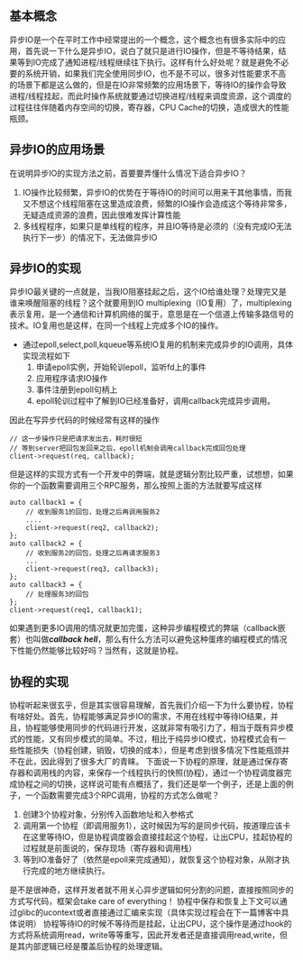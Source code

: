 ## 基本概念
异步IO是一个在平时工作中经常提出的一个概念，这个概念也有很多实际中的应用，首先说一下什么是异步IO，说白了就只是进行IO操作，但是不等待结果，结果等到IO完成了通知进程/线程继续往下执行。这样有什么好处呢？就是避免不必要的系统开销，如果我们完全使用同步IO，也不是不可以，很多对性能要求不高的场景下都是这么做的，但是在IO非常频繁的应用场景下，等待IO的操作会导致进程/线程挂起，而此时操作系统就要通过切换进程/线程来调度资源，这个调度的过程往往伴随着内存空间的切换，寄存器，CPU Cache的切换，造成很大的性能瓶颈。

## 异步IO的应用场景
在说明异步IO的实现方法之前，首要要弄懂什么情况下适合异步IO？
1. IO操作比较频繁，异步IO的优势在于等待IO的时间可以用来干其他事情，而我又不想这个线程阻塞在这里造成浪费，频繁的IO操作会造成这个等待非常多，无疑造成资源的浪费，因此很难发挥计算性能
2. 多线程程序，如果只是单线程的程序，并且IO等待是必须的（没有完成IO无法执行下一步）的情况下，无法做异步IO

## 异步IO的实现
异步IO最关键的一点就是，当我IO阻塞挂起之后，这个IO给谁处理？处理完又是谁来唤醒阻塞的线程？这个就要用到IO multiplexing（IO复用）了，multiplexing表示复用，是一个通信和计算机网络的属于，意思是在一个信道上传输多路信号的技术。IO复用也是这样，在同一个线程上完成多个IO的操作。

- 通过epoll,select,poll,kqueue等系统IO复用的机制来完成异步的IO调用，具体实现流程如下
	1. 申请epoll实例，开始轮训epoll，监听fd上的事件
	1. 应用程序请求IO操作
	2. 事件注册到epoll句柄上
	3. epoll轮训过程中了解到IO已经准备好，调用callback完成异步调用。

因此在写异步代码的时候经常有这样的操作
```
// 这一步操作只是把请求发出去，耗时很短
// 等到server把回包发回来之后，epoll机制会调用callback完成回包处理
client->request(req, callback);
```

但是这样的实现方式有一个开发中的弊端，就是逻辑分割比较严重，试想想，如果你的一个函数需要调用三个RPC服务，那么按照上面的方法就要写成这样
```
auto callback1 = {
	// 收到服务1的回包，处理之后再调用服务2
	....
	client->request(req2, callback2);
};
auto callback2 = {
	// 收到服务2的回包，处理之后再请求服务3
	...
	client->request(req3, callback3);
};
auto callback3 = {
	// 处理服务3的回包
};
client->request(req1, callback1);
```
如果遇到更多IO调用的情况就更加完蛋，这种异步编程模式的弊端（callback嵌套）也叫做***callback hell***，那么有什么方法可以避免这种蛋疼的编程模式的情况下性能仍然能够比较好吗？当然有，这就是协程。

## 协程的实现
协程听起来很玄乎，但是其实很容易理解，首先我们介绍一下为什么要协程，协程有啥好处。首先，协程能够满足异步IO的需求，不用在线程中等待IO结果，并且，协程能够使用同步的代码进行开发，这就非常有吸引力了，相当于既有异步模式的性能，又有同步模式的简单。不过，相比于纯异步IO模式，协程模式会有一些性能损失（协程创建，销毁，切换的成本），但是考虑到很多情况下性能瓶颈并不在此，因此得到了很多大厂的青睐。
下面说一下协程的原理，就是通过保存寄存器和调用栈的内容，来保存一个线程执行的快照(协程)，通过一个协程调度器完成协程之间的切换，这样说可能有点概括了，我们还是举一个例子，还是上面的例子，一个函数需要完成3个RPC调用，协程的方式怎么做呢？

1. 创建3个协程对象，分别传入函数地址和入参格式
2. 调用第一个协程（即调用服务1），这时候因为写的是同步代码，按道理应该卡在这里等待IO，但是协程调度器会直接挂起这个协程，让出CPU，挂起协程的过程就是前面说的，保存现场（寄存器和调用栈）
3. 等到IO准备好了（依然是epoll来完成通知），就恢复这个协程对象，从刚才执行完成的地方继续执行。

是不是很神奇，这样开发者就不用关心异步逻辑如何分割的问题，直接按照同步的方式写代码，框架会take care of everything！
协程中保存和恢复上下文可以通过glibc的ucontext或者直接通过汇编来实现（具体实现过程会在下一篇博客中具体说明）
协程等待IO的时候不等待而是挂起，让出CPU，这个操作是通过hook的方式将系统调用read，write等等重写，因此开发者还是直接调用read,write，但是其内部逻辑已经是覆盖后协程的处理逻辑。
